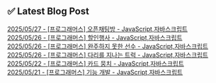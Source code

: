 

## ✅ Latest Blog Post

[2025/05/27 - [프로그래머스] 오픈채팅방 - JavaScript,자바스크립트](https://blog.naver.com/kwmingyu/223879475087?fromRss=true&trackingCode=rss) <br/>
[2025/05/26 - [프로그래머스] 할인행사 - JavaScript,자바스크립트](https://blog.naver.com/kwmingyu/223878361055?fromRss=true&trackingCode=rss) <br/>
[2025/05/26 - [프로그래머스] 완주하지 못한 선수 - JavaScript,자바스크립트](https://blog.naver.com/kwmingyu/223878172373?fromRss=true&trackingCode=rss) <br/>
[2025/05/26 - [프로그래머스] 다리를 지나는 트럭 - JavaScript,자바스크립트](https://blog.naver.com/kwmingyu/223877872715?fromRss=true&trackingCode=rss) <br/>
[2025/05/22 - [프로그래머스] 카드 뭉치 - JavaScript,자바스크립트](https://blog.naver.com/kwmingyu/223873869731?fromRss=true&trackingCode=rss) <br/>
[2025/05/21 - [프로그래머스] 기능 개발 - JavaScript,자바스크립트](https://blog.naver.com/kwmingyu/223872847646?fromRss=true&trackingCode=rss) <br/>
